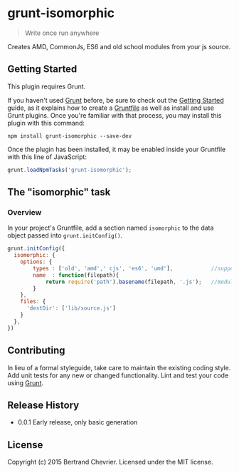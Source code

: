 # grunt-isomorphic

> Write once run anywhere

Creates AMD, CommonJs, ES6 and old school modules from your js source.

## Getting Started
This plugin requires Grunt.

If you haven't used [Grunt](http://gruntjs.com/) before, be sure to check out the [Getting Started](http://gruntjs.com/getting-started) guide, as it explains how to create a [Gruntfile](http://gruntjs.com/sample-gruntfile) as well as install and use Grunt plugins. Once you're familiar with that process, you may install this plugin with this command:

```shell
npm install grunt-isomorphic --save-dev
```

Once the plugin has been installed, it may be enabled inside your Gruntfile with this line of JavaScript:

```js
grunt.loadNpmTasks('grunt-isomorphic');
```

## The "isomorphic" task

### Overview
In your project's Gruntfile, add a section named `isomorphic` to the data object passed into `grunt.initConfig()`.

```js
grunt.initConfig({
  isomorphic: {
    options: {
        types : ['old', 'amd',' cjs', 'es6', 'umd'],            //supported modules/patterns
        name  : function(filepath){
            return require('path').basename(filepath, '.js');   //module name from the fileName
        }
    },
    files: {
      'destDir': ['lib/source.js']
    }
  },
})
```


## Contributing
In lieu of a formal styleguide, take care to maintain the existing coding style. Add unit tests for any new or changed functionality. Lint and test your code using [Grunt](http://gruntjs.com/).

## Release History

 - 0.0.1 Early release, only basic generation

## License
Copyright (c) 2015 Bertrand Chevrier. Licensed under the MIT license.
